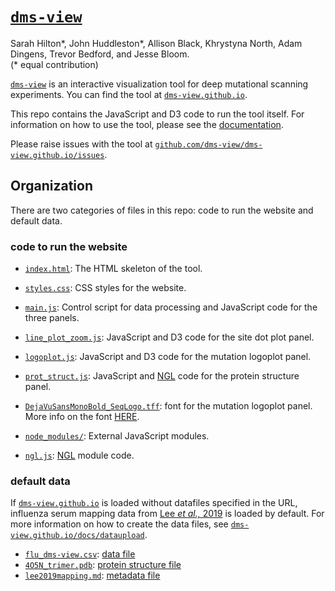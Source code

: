 # [`dms-view`](dms-view.github.io)

Sarah Hilton\*, John Huddleston\*, Allison Black, Khrystyna North, Adam Dingens, Trevor Bedford, and Jesse Bloom.   
(* equal contribution)  

[`dms-view`](dms-view.github.io) is an interactive visualization tool for deep mutational scanning experiments.
You can find the tool at [`dms-view.github.io`](dms-view.github.io).

This repo contains the JavaScript and D3 code to run the tool itself.
For information on how to use the tool, please see the [documentation](dms-view.github.io/docs).

Please raise issues with the tool at [`github.com/dms-view/dms-view.github.io/issues`](github.com/dms-view/dms-view.github.io/issues).

## Organization

There are two categories of files in this repo: code to run the website and default data.

### code to run the website

- [`index.html`](index.html): The HTML skeleton of the tool.
- [`styles.css`](styles.css): CSS styles for the website.


- [`main.js`](main.js): Control script for data processing and JavaScript code for the three panels.
- [`line_plot_zoom.js`](line_plot_zoom.js): JavaScript and D3 code for the site dot plot panel.
- [`logoplot.js`](logoplot.js): JavaScript and D3 code for the mutation logoplot panel.
- [`prot_struct.js`](prot_struct.js): JavaScript and [NGL](http://nglviewer.org/ngl/api/manual/) code for the protein structure panel.


- [`DejaVuSansMonoBold_SeqLogo.tff`](DejaVuSansMonoBold_SeqLogo.tff): font for the mutation logoplot panel. More info on the font [HERE](https://github.com/jbloomlab/dmslogo/tree/master/dmslogo/ttf_fonts).
- [`node_modules/`](node_modules/): External JavaScript modules.
- [`ngl.js`](ngl.js): [NGL](http://nglviewer.org/ngl/api/manual/) module code.


### default data

If [`dms-view.github.io`](dms-view.github.io) is loaded without datafiles specified in the URL, influenza serum mapping data from [Lee _et al.,_ 2019](https://elifesciences.org/articles/49324) is loaded by default.
For more information on how to create the data files, see [`dms-view.github.io/docs/dataupload`](dms-view.github.io/docs/dataupload).

- [`flu_dms-view.csv`](flu_dms-view.csv): [data file](https://dms-view.github.io/docs/dataupload/#data-file)
- [`4O5N_trimer.pdb`](4O5N_trimer.pdb): [protein structure file](https://dms-view.github.io/docs/dataupload/#protein-structure)
- [`lee2019mapping.md`](lee2019mapping.md): [metadata file](https://dms-view.github.io/docs/dataupload/#metatdata-file)
